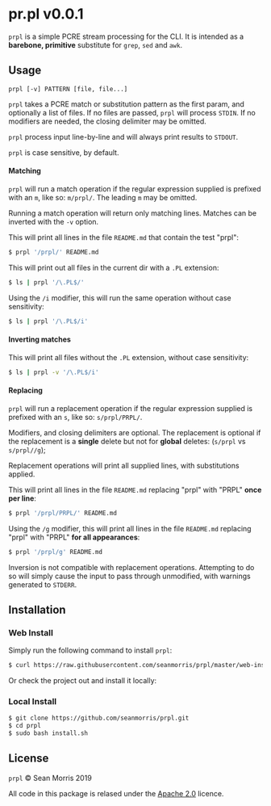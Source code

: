# pr.pl v0.0.1

`prpl` is a simple PCRE stream processing for the CLI. It is intended as a **barebone, primitive** substitute for `grep`, `sed` and `awk`.

## Usage

```prpl [-v] PATTERN [file, file...]```

`prpl` takes a PCRE match or substitution pattern as the first param, and optionally a list of files. If no files are passed, `prpl` will process `STDIN`. If no modifiers are needed, the closing delimiter may be omitted.

`prpl` process input line-by-line and will always print results to `STDOUT`.

`prpl` is case sensitive, by default.

#### Matching

`prpl` will run a match operation if the regular expression supplied is prefixed with an `m`, like so: `m/prpl/`. The leading `m` may be omitted.

Running a match operation will return only matching lines. Matches can be inverted with the `-v` option.

This will print all lines in the file `README.md` that contain the test "prpl":

```bash
$ prpl '/prpl/' README.md
```

This will print out all files in the current dir with a `.PL` extension:

```bash
$ ls | prpl '/\.PL$/'
```

Using the `/i` modifier, this will run the same operation without case sensitivity:

```bash
$ ls | prpl '/\.PL$/i'
```

#### Inverting matches

This will print all files without the `.PL` extension, without case sensitivity:

```bash
$ ls | prpl -v '/\.PL$/i'
```

#### Replacing

`prpl` will run a replacement operation if the regular expression supplied is prefixed with an `s`, like so: `s/prpl/PRPL/`.

Modifiers, and closing delimiters are optional. The replacement is optional if the replacement is a **single** delete but not for **global** deletes: (`s/prpl` vs `s/prpl//g`);

Replacement operations will print all supplied lines, with substitutions applied.

This will print all lines in the file `README.md` replacing "prpl" with "PRPL" **once per line**:

```bash
$ prpl '/prpl/PRPL/' README.md
```
Using the `/g` modifier, this will print all lines in the file `README.md` replacing "prpl" with "PRPL" **for all appearances**:

```bash
$ prpl '/prpl/g' README.md
```

Inversion is not compatible with replacement operations. Attempting to do so will simply cause the input to pass through unmodified, with warnings generated to `STDERR`.

## Installation

### Web Install

Simply run the following command to install `prpl`:

```bash
$ curl https://raw.githubusercontent.com/seanmorris/prpl/master/web-install.sh | sudo bash
```

Or check the project out and install it locally:

### Local Install

```bash
$ git clone https://github.com/seanmorris/prpl.git
$ cd prpl
$ sudo bash install.sh
```

## License 

`prpl` &copy; Sean Morris 2019

All code in this package is relased under the [Apache 2.0](https://www.apache.org/licenses/LICENSE-2.0) licence.
